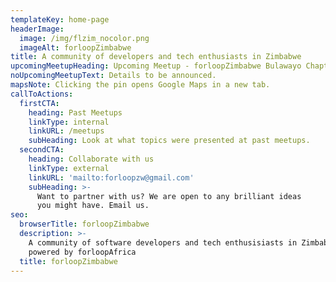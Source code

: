 ```yaml
---
templateKey: home-page
headerImage:
  image: /img/flzim_nocolor.png
  imageAlt: forloopZimbabwe
title: A community of developers and tech enthusiasts in Zimbabwe
upcomingMeetupHeading: Upcoming Meetup - forloopZimbabwe Bulawayo Chapter
noUpcomingMeetupText: Details to be announced.
mapsNote: Clicking the pin opens Google Maps in a new tab.
callToActions:
  firstCTA:
    heading: Past Meetups
    linkType: internal
    linkURL: /meetups
    subHeading: Look at what topics were presented at past meetups.
  secondCTA:
    heading: Collaborate with us
    linkType: external
    linkURL: 'mailto:forloopzw@gmail.com'
    subHeading: >-
      Want to partner with us? We are open to any brilliant ideas            
      you might have. Email us.
seo:
  browserTitle: forloopZimbabwe
  description: >-
    A community of software developers and tech enthusisiasts in Zimbabwe
    powered by forloopAfrica
  title: forloopZimbabwe
---
```


